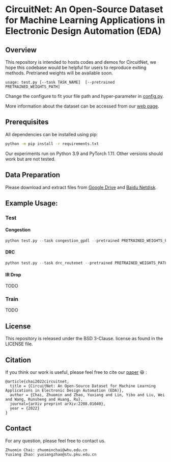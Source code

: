 # CircuitNet: An Open-Source Dataset for Machine Learning Applications in Electronic Design Automation (EDA)

## Overview 
This repository is intended to hosts codes and demos for CircuitNet, we hope this codebase would be helpful for users to reproduce exiting methods. Pretrianed weights will be available soon.

```
usage: test.py [--task TASK_NAME]  [--pretrained PRETRAINED_WEIGHTS_PATH] 
```
Change the configure to fit your file path and hyper-parameter in [config.py](utils/configs.py).

More information about the dataset can be accessed from our [web page](https://circuitnet.github.io/).

## Prerequisites

All dependencies can be installed using pip:

```sh
python -m pip install -r requirements.txt
```

Our experiments run on Python 3.9 and PyTorch 1.11. Other versions should work but are not tested.

## Data Preparation
Please download and extract files from [Google Drive](https://drive.google.com/drive/folders/1GjW-1LBx1563bg3pHQGvhcEyK2A9sYUB) and [Baidu Netdisk](https://pan.baidu.com/s/1evSTtuvphyl1_aSedsEQLA?pwd=wihf).

## Example Usage:

### Test

#### Congestion
```python
python test.py --task congestion_gpdl --pretrained PRETRAINED_WEIGHTS_PATH
```


#### DRC
```python
python test.py --task drc_routenet --pretrained PRETRAINED_WEIGHTS_PATH
```

#### IR Drop
TODO


### Train
TODO

## License
This repository is released under the BSD 3-Clause. license as found in the LICENSE file.


## Citation
If you think our work is useful, please feel free to cite our [paper](https://arxiv.org/abs/2208.01040v2) 😆 :
```
@article{chai2022circuitnet,
  title = {CircuitNet: An Open-Source Dataset for Machine Learning Applications in Electronic Design Automation (EDA)},
  author = {Chai, Zhuomin and Zhao, Yuxiang and Lin, Yibo and Liu, Wei and Wang, Runsheng and Huang, Ru},
  journal={arXiv preprint arXiv:2208.01040},
  year = {2022}
}
```

## Contact
For any question, please feel free to contact us.

```
Zhuomin Chai: zhuominchai@whu.edu.cn
Yuxiang Zhao: yuxiangzhao@stu.pku.edu.cn
```
